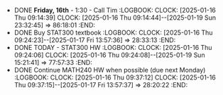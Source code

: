 - DONE **Friday, 16th** - 1:30 - Call Tim
  :LOGBOOK:
  CLOCK: [2025-01-16 Thu 09:14:39]
  CLOCK: [2025-01-16 Thu 09:14:44]--[2025-01-19 Sun 23:32:45] =>  86:18:01
  :END:
- DONE Buy STAT300 textbook
  :LOGBOOK:
  CLOCK: [2025-01-16 Thu 09:24:23]--[2025-01-17 Fri 13:57:36] =>  28:33:13
  :END:
- DONE TODAY - STAT300 HW
  :LOGBOOK:
  CLOCK: [2025-01-16 Thu 09:24:06]
  CLOCK: [2025-01-16 Thu 09:24:08]--[2025-01-19 Sun 15:21:41] =>  77:57:33
  :END:
- DONE Continue MATH240 HW when possible (due next Monday)
  :LOGBOOK:
  CLOCK: [2025-01-16 Thu 09:37:12]
  CLOCK: [2025-01-16 Thu 09:37:15]--[2025-01-17 Fri 13:57:37] =>  28:20:22
  :END: